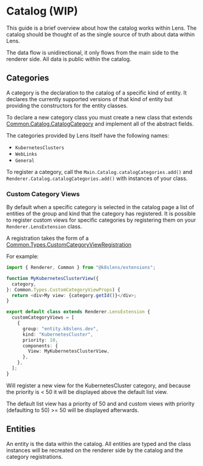 # Catalog (WIP)

This guide is a brief overview about how the catalog works within Lens.
The catalog should be thought of as the single source of truth about data within Lens.

The data flow is unidirectional, it only flows from the main side to the renderer side.
All data is public within the catalog.

## Categories

A category is the declaration to the catalog of a specific kind of entity.
It declares the currently supported versions of that kind of entity but providing the constructors for the entity classes.

To declare a new category class you must create a new class that extends [Common.Catalog.CatalogCategory](../api/classes/Common.Catalog.CatalogCategory.md) and implement all of the abstract fields.

The categories provided by Lens itself have the following names:

- `KubernetesClusters`
- `WebLinks`
- `General`

To register a category, call the `Main.Catalog.catalogCategories.add()` and `Renderer.Catalog.catalogCategories.add()` with instances of your class.

### Custom Category Views

By default when a specific category is selected in the catalog page a list of entities of the group and kind that the category has registered.
It is possible to register custom views for specific categories by registering them on your `Renderer.LensExtension` class.

A registration takes the form of a [Common.Types.CustomCategoryViewRegistration](../api/interfaces/Common.Types.CustomCategoryViewRegistration.md)

For example:

```typescript
import { Renderer, Common } from "@k8slens/extensions";

function MyKubernetesClusterView({
  category,
}: Common.Types.CustomCategoryViewProps) {
  return <div>My view: {category.getId()}</div>;
}

export default class extends Renderer.LensExtension {
  customCategoryViews = [
    {
      group: "entity.k8slens.dev",
      kind: "KubernetesCluster",
      priority: 10,
      components: {
        View: MyKubernetesClusterView,
      },
    },
  ];
}
```

Will register a new view for the KubernetesCluster category, and because the priority is < 50 it will be displayed above the default list view.

The default list view has a priority of 50 and and custom views with priority (defaulting to 50) >= 50 will be displayed afterwards.

## Entities

An entity is the data within the catalog.
All entities are typed and the class instances will be recreated on the renderer side by the catalog and the category registrations.
